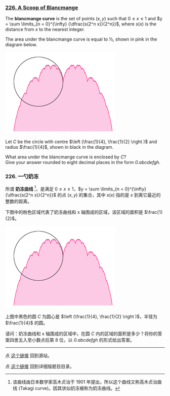 ### [226. A Scoop of Blancmange](https://projecteuler.net/problem=226)

The **blancmange curve** is the set of points $(x, y)$ such that $0 \le x \le 1$ and $y = \sum \limits_{n = 0}^{\infty} {\dfrac{s(2^n x)}{2^n}}$, where $s(x)$ is the distance from $x$ to the nearest integer.

The area under the blancmange curve is equal to ½, shown in pink in the diagram below.

![](images/0226_scoop2.gif)

Let $C$ be the circle with centre $\left (\frac{1}{4}, \frac{1}{2} \right )$ and radius $\frac{1}{4}$, shown in black in the diagram.

What area under the blancmange curve is enclosed by $C$?  
Give your answer rounded to eight decimal places in the form *0.abcdefgh*.

### 226. 一勺奶冻

所谓 **奶冻曲线** [^1]，是满足 $0 \leq x \leq 1$，$y = \sum \limits_{n = 0}^{\infty} {\dfrac{s(2^n x)}{2^n}}$ 的点 $(x, y)$ 的集合，其中 $s(x)$ 指的是 $x$ 到离它最近的整数的距离。

[^1]: 该曲线由日本数学家高木贞治于 1901 年提出，所以这个曲线又称高木贞治曲线 (Takagi curve)。因其状似奶冻被称为奶冻曲线。

下图中的粉色区域代表了奶冻曲线和 x 轴围成的区域，该区域的面积是 $\frac{1}{2}$。

![](images/0226_scoop2.gif)

上图中黑色的圆 $C$ 为圆心是 $\left (\frac{1}{4}, \frac{1}{2} \right )$，半径为 $\frac{1}{4}$ 的圆。

请问：奶冻曲线和 x 轴围成的区域中，在圆 $C$ 内的区域的面积是多少？将你的答案四舍五入至小数点后第 8 位，以 *0.abcdefgh* 的形式给出答案。

---

点 [这个链接](https://fsy-juruo.github.io/pe-chinese-translation/) 回到源站。

点 [这个链接](https://fsy-juruo.github.io/pe-chinese-translation/detailed_content_archives.html) 回到详细版题目目录。

